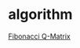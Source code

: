 # algorithm

[Fibonacci Q-Matrix](https://github.com/adrian-lin-1-0-0/algorithm/blob/master/fibonacci.ipynb)
